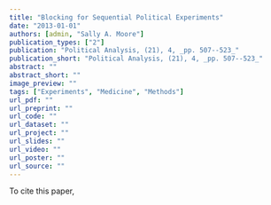 ```yaml
---
title: "Blocking for Sequential Political Experiments"
date: "2013-01-01"
authors: [admin, "Sally A. Moore"]
publication_types: ["2"]
publication: "Political Analysis, (21), 4, _pp. 507--523_"
publication_short: "Political Analysis, (21), 4, _pp. 507--523_"
abstract: ""
abstract_short: ""
image_preview: ""
tags: ["Experiments", "Medicine", "Methods"]
url_pdf: ""
url_preprint: ""
url_code: ""
url_dataset: ""
url_project: ""
url_slides: ""
url_video: ""
url_poster: ""
url_source: ""
---
```

To cite this paper,
